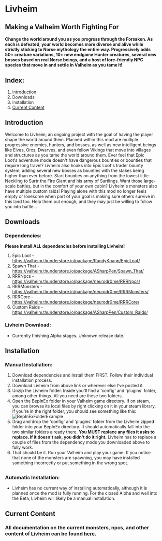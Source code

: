 # **Livheim**
## **Making a Valheim Worth Fighting For**
#### Change the world around you as you progress through the Forsaken. As each is defeated, your world becomes more diverse and alive while strictly sticking to Norse mythology the entire way. Progressively adds 50+ creature variations, 10+ new endgame Hunter creatures, several new bosses based on real Norse beings, and a host of lore-friendly NPC species that move in and settle in Valheim as you tame it!
## Index:
1. Introduction
2. Downloads
3. Installation
4. [Current Content](CONTENT.md)
##
## Introduction
Welcome to Livheim; an ongoing project with the goal of having the player shape the world around them. Planned within this mod are multiple progressive enemies, hunters, and bosses, as well as new intelligent beings like Elves, Orcs, Dwarves, and even fellow Vikings that move into villages and structures as you tame the world around them. Ever feel that Epic Loot's adventure mode doesn't have dangerous bounties or bounties that require long travel? Livheim also hooks into Epic Loot's trader bounty system, adding several new bosses as bounties with the stakes being higher than ever before. Start bounties on anything from the lowest little Neckling to Surtr the Fire Giant and his army of Surtlings. Want those large-scale battles, but in the comfort of your own cabin? Livheim's monsters also have multiple custom raids! Playing alone with this mod no longer feels empty or lonesome when part of your goal is making sure others survive in this land too. Help them out enough, and they may just be willing to follow you into battle...
##
## Downloads
### Dependencies:
**Please install ALL dependencies before installing Livheim!**
1. Epic Loot - https://valheim.thunderstore.io/package/RandyKnapp/EpicLoot/
2. Spawn That - https://valheim.thunderstore.io/package/ASharpPen/Spawn_That/
3. RRRNpcs - https://valheim.thunderstore.io/package/neurodr0me/RRRNpcs/
4. RRRMonsters - https://valheim.thunderstore.io/package/neurodr0me/RRRMonsters/
5. RRRCore - https://valheim.thunderstore.io/package/neurodr0me/RRRCore/
6. Custom Raids - https://valheim.thunderstore.io/package/ASharpPen/Custom_Raids/
### Livheim Download:
- Currently finishing Alpha stages. Unknown release date.
##
## Installation
### Manual Installation:
1. Download dependencies and install them FIRST. Follow their individual installation process.
2. Download Livheim from above link or wherever else I've posted it.
3. Unzip the Livheim folder. Inside you'll find a 'config' and 'plugins' folder, among other things. All you need are these two folders.
4. Open the BepInEx folder in your Valheim game directory. If on steam, you can browse its local files by right clicking on it in your steam library. If you're in the right folder, you should see something like this:
![BepInExFolderExample](https://user-images.githubusercontent.com/107686104/174546408-4e93fc43-5f92-442e-b463-b6711e0868c9.JPG)
5. Drag and drop the 'config' and 'plugins' folder from the Livheim zipped folder into your BepInEx directory. It should automatically fall into the two similar folders already there. **You MUST replace any files it asks to replace. If it doesn't ask, you didn't do it right.** Livheim has to replace a couple of files from the dependency mods you downloaded above to fully work.
6. That should be it. Run your Valheim and play your game. If you notice that none of the monsters are spawning, you may have installed something incorrectly or put something in the wrong spot.
##
### Automatic Installation:
- Livheim has no current way of installing automatically, although it is planned once the mod is fully running. For the closed Alpha and well into the Beta, Livheim will likely be a manual installation.
##
## Current Content
### All documentation on the current monsters, npcs, and other content of Livheim can be found [here.](CONTENT.md)
